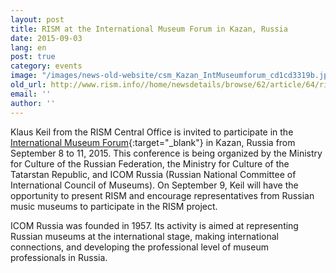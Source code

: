 ```yaml
---
layout: post
title: RISM at the International Museum Forum in Kazan, Russia
date: 2015-09-03
lang: en
post: true
category: events
image: "/images/news-old-website/csm_Kazan_IntMuseumforum_cd1cd3319b.jpg"
old_url: http://www.rism.info//home/newsdetails/browse/62/article/64/rism-at-the-international-museum-forum-in-kazan-russia.html
email: ''
author: ''
---
```



Klaus Keil from the RISM Central Office is invited to participate in the [International Museum Forum](http://forum.tatmuseum.ru/business-program/?lang=en){:target="_blank"} in Kazan, Russia from September 8 to 11, 2015. This conference is being organized by the Ministry for Culture of the Russian Federation, the Ministry for Culture of the Tatarstan Republic, and ICOM Russia (Russian National Committee of International Council of Museums). On September 9, Keil will have the opportunity to present RISM and encourage representatives from Russian music museums to participate in the RISM project.

ICOM Russia was founded in 1957. Its activity is aimed at representing Russian museums at the international stage, making international connections, and developing the professional level of museum professionals in Russia.







<script type="text/javascript">var switchTo5x=true;</script><script type="text/javascript" src="http://w.sharethis.com/button/buttons.js"></script><script type="text/javascript">stLight.options({publisher: "9b601438-1ce1-49d8-bfd7-9cff5df54c17", doNotHash: false, doNotCopy: false, hashAddressBar: false});</script>
